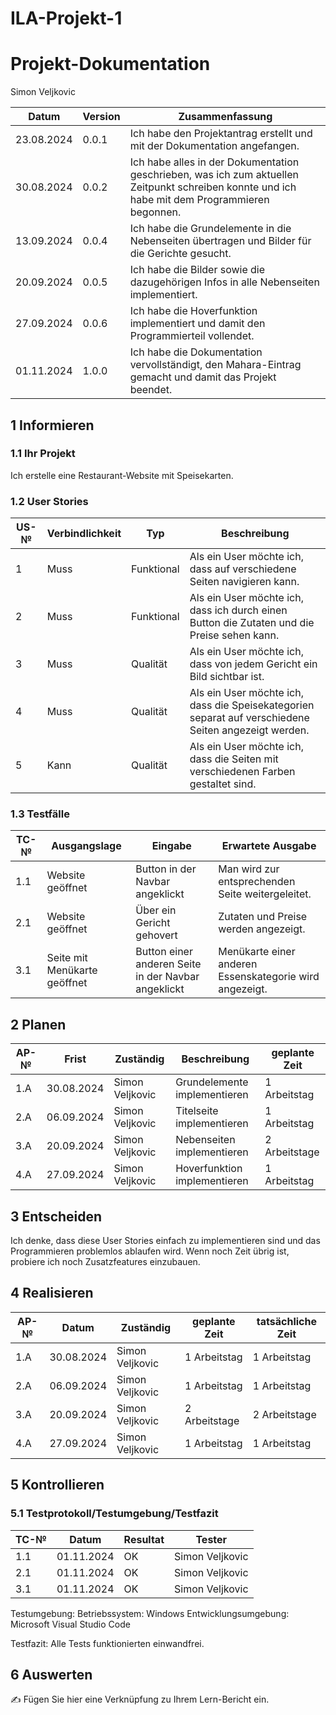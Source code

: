 # ILA-Projekt-1

# Projekt-Dokumentation

Simon Veljkovic

| Datum | Version | Zusammenfassung                                              |
| ----- | ------- | ------------------------------------------------------------ |
| 23.08.2024 | 0.0.1 | Ich habe den Projektantrag erstellt und mit der Dokumentation angefangen. |
| 30.08.2024 | 0.0.2 | Ich habe alles in der Dokumentation geschrieben, was ich zum aktuellen Zeitpunkt schreiben konnte und ich habe mit dem Programmieren begonnen. |                                                         | 06.09.2024 | 0.0.3 | Ich habe die Hauptseite (Titelseite) implementiert. |
| 13.09.2024 | 0.0.4 | Ich habe die Grundelemente in die Nebenseiten übertragen und Bilder für die Gerichte gesucht. |
| 20.09.2024 | 0.0.5 | Ich habe die Bilder sowie die dazugehörigen Infos in alle Nebenseiten implementiert. |
| 27.09.2024 | 0.0.6 | Ich habe die Hoverfunktion implementiert und damit den Programmierteil vollendet. |
| 01.11.2024 | 1.0.0 | Ich habe die Dokumentation vervollständigt, den Mahara-Eintrag gemacht und damit das Projekt beendet. |

## 1 Informieren

### 1.1 Ihr Projekt

Ich erstelle eine Restaurant-Website mit Speisekarten.

### 1.2 User Stories

| US-№ | Verbindlichkeit | Typ  | Beschreibung                       |
| ---- | --------------- | ---- | ---------------------------------- |
| 1    | Muss            | Funktional | Als ein User möchte ich, dass auf verschiedene Seiten navigieren kann. |
| 2    | Muss            | Funktional | Als ein User möchte ich, dass ich durch einen Button die Zutaten und die Preise sehen kann. |
| 3    | Muss            | Qualität   | Als ein User möchte ich, dass von jedem Gericht ein Bild sichtbar ist. |
| 4    | Muss            | Qualität   | Als ein User möchte ich, dass die Speisekategorien separat auf verschiedene Seiten angezeigt werden. |
| 5    | Kann            | Qualität   | Als ein User möchte ich, dass die Seiten mit verschiedenen Farben gestaltet sind. |


### 1.3 Testfälle

| TC-№ | Ausgangslage | Eingabe | Erwartete Ausgabe |
| ---- | ------------ | ------- | ----------------- |
| 1.1  | Website geöffnet | Button in der Navbar angeklickt | Man wird zur entsprechenden Seite weitergeleitet. |
| 2.1  | Website geöffnet | Über ein Gericht gehovert | Zutaten und Preise werden angezeigt. |
| 3.1  | Seite mit Menükarte geöffnet | Button einer anderen Seite in der Navbar angeklickt | Menükarte einer anderen Essenskategorie wird angezeigt. |



## 2 Planen

| AP-№ | Frist | Zuständig | Beschreibung | geplante Zeit |
| ---- | ----- | --------- | ------------ | ------------- |
| 1.A  | 30.08.2024 | Simon Veljkovic | Grundelemente implementieren | 1 Arbeitstag |
| 2.A  | 06.09.2024 | Simon Veljkovic | Titelseite implementieren | 1 Arbeitstag |
| 3.A  | 20.09.2024 | Simon Veljkovic | Nebenseiten implementieren | 2 Arbeitstage |
| 4.A  | 27.09.2024 | Simon Veljkovic | Hoverfunktion implementieren | 1 Arbeitstag |


## 3 Entscheiden

Ich denke, dass diese User Stories einfach zu implementieren sind und das Programmieren problemlos ablaufen wird. Wenn noch Zeit übrig ist, probiere ich noch Zusatzfeatures einzubauen.

## 4 Realisieren

| AP-№ | Datum | Zuständig | geplante Zeit | tatsächliche Zeit |
| ---- | ----- | --------- | ------------- | ----------------- |
| 1.A  | 30.08.2024 | Simon Veljkovic | 1 Arbeitstag | 1 Arbeitstag |
| 2.A  | 06.09.2024 | Simon Veljkovic | 1 Arbeitstag | 1 Arbeitstag |
| 3.A  | 20.09.2024 | Simon Veljkovic | 2 Arbeitstage | 2 Arbeitstage |
| 4.A  | 27.09.2024 | Simon Veljkovic | 1 Arbeitstag | 1 Arbeitstag |


## 5 Kontrollieren

### 5.1 Testprotokoll/Testumgebung/Testfazit

| TC-№ | Datum | Resultat | Tester |
| ---- | ----- | -------- | ------ |
| 1.1  | 01.11.2024 | OK | Simon Veljkovic |
| 2.1  | 01.11.2024 | OK | Simon Veljkovic |
| 3.1  | 01.11.2024 | OK | Simon Veljkovic |

Testumgebung:
Betriebssystem: Windows
Entwicklungsumgebung: Microsoft Visual Studio Code

Testfazit: 
Alle Tests funktionierten einwandfrei.


## 6 Auswerten

✍️ Fügen Sie hier eine Verknüpfung zu Ihrem Lern-Bericht ein.

